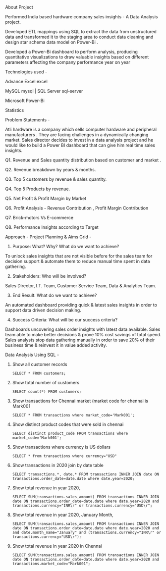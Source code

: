 About Project 

Performed India based hardware company sales insights - A Data Analysis project.

Developed ETL mappings using SQL to extract the data from unstructured data and transformed it to the staging area to conduct data cleaning and design star schema data model on Power-Bi .

Developed a Power-Bi dashboard to perform analysis, producing quantitative visualizations to draw valuable insights based on different parameters affecting the company performance year on year 

Technologies used - 

Advance Excel excel

MySQL mysql | SQL Server sql-server

Microsoft Power-Bi 

Statistics 


Problem Statements -

Atli hardware is a company which sells computer hardware and peripheral manufacturers . 
They are facing challenges in a dynamically changing market. Sales director decides to invest in a data analysis project and he would like to build a Power BI dashboard that can give him real time sales insights.


Q1. Revenue and Sales quantity distribution based on customer and market .

Q2. Revenue breakdown by years & months.

Q3. Top 5 customers by revenue & sales quantity.

Q4. Top 5 Products by revenue.

Q5. Net Profit & Profit Margin by Market

Q6. Profit Analysis - Revenue Contribution , Profit Margin Contribution 

Q7. Brick-motors Vs E-commerce 

Q8. Performance Insights according to Target 



Approach - Project Planning & Aims Grid - 

1. Purpose: What? Why? What do we want to achieve?

To unlock sales insights that are not visible before for the sales team for decision support & automate them to reduce manual time spent in data gathering.

2. Stakeholders: Who will be involved?

Sales Director,
I.T. Team,
Customer Service Team,
Data & Analytics Team.

3. End Result: What do we want to achieve?

An automated dashboard providing quick & latest sales insights in order to support data driven decision making.

4. Success Criteria: What will be our success criteria?

Dashboards uncovering sales order insights with latest data available.
Sales team able to make better decisions & prove 10% cost savings of total spend.
Sales analysts stop data gathering manually in order to save 20% of their business time & reinvest it in value added activity.

Data Analysis Using SQL - 

1. Show all customer records

    `SELECT * FROM customers;`

1. Show total number of customers

    `SELECT count(*) FROM customers;`

1. Show transactions for Chennai market (market code for chennai is Mark001

    `SELECT * FROM transactions where market_code='Mark001';`

1. Show distinct product codes that were sold in chennai

    `SELECT distinct product_code FROM transactions where market_code='Mark001';`

1. Show transactions where currency is US dollars

    `SELECT * from transactions where currency="USD"`

1. Show transactions in 2020 join by date table

    `SELECT transactions.*, date.* FROM transactions INNER JOIN date ON transactions.order_date=date.date where date.year=2020;`

1. Show total revenue in year 2020,

    `SELECT SUM(transactions.sales_amount) FROM transactions INNER JOIN date ON transactions.order_date=date.date where date.year=2020 and transactions.currency="INR\r" or transactions.currency="USD\r";`
	
1. Show total revenue in year 2020, January Month,

    `SELECT SUM(transactions.sales_amount) FROM transactions INNER JOIN date ON transactions.order_date=date.date where date.year=2020 and and date.month_name="January" and (transactions.currency="INR\r" or transactions.currency="USD\r");`

1. Show total revenue in year 2020 in Chennai

    `SELECT SUM(transactions.sales_amount) FROM transactions INNER JOIN date ON transactions.order_date=date.date where date.year=2020
and transactions.market_code="Mark001";`


